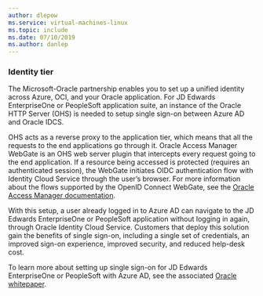 ```yaml
---
author: dlepow
ms.service: virtual-machines-linux
ms.topic: include
ms.date: 07/10/2019
ms.author: danlep
---
```

### Identity tier 

The Microsoft-Oracle partnership enables you to set up a unified identity across Azure, OCI, and your Oracle application. For JD Edwards EnterpriseOne or PeopleSoft application suite, an instance of the Oracle HTTP Server (OHS) is needed to setup single sign-on between Azure AD and Oracle IDCS.

OHS acts as a reverse proxy to the application tier, which means that all the requests to the end applications go through it. Oracle Access Manager WebGate is an OHS web server plugin that intercepts every request going to the end application. If a resource being accessed is protected (requires an authenticated session), the WebGate initiates OIDC authentication flow with Identity Cloud Service through the user’s browser. For more information about the flows supported by the OpenID Connect WebGate, see the [Oracle Access Manager documentation](https://docs.oracle.com/en/middleware/idm/access-manager/12.2.1.3/aiaag/integrating-webgate-oidc-server.html).

With this setup, a user already logged in to Azure AD can navigate to the JD Edwards EnterpriseOne or PeopleSoft application without logging in again, through Oracle Identity Cloud Service. Customers that deploy this solution gain the benefits of single sign-on, including a single set of credentials, an improved sign-on experience, improved security, and reduced help-desk cost.

To learn more about setting up single sign-on for JD Edwards EnterpriseOne or PeopleSoft with Azure AD, see the associated [Oracle whitepaper](https://cloud.oracle.com/iaas/whitepapers/deploy_peoplesoft_jdedwards_across_oci_azure.pdf).
